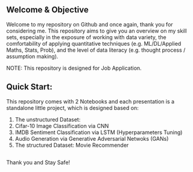 ## Welcome & Objective

Welcome to my repository on Github and once again, thank you for considering me. This repository aims to give you an overview on my skill sets, especially in the exposure of working with data variety, the comfortability of applying quantitative techniques (e.g. ML/DL/Applied Maths, Stats, Prob), and the level of data literacy (e.g. thought process / assumption making).

NOTE: This repository is designed for Job Application.

## Quick Start:

This repository comes with 2 Notebooks and each presentation is a standalone little project, which is designed based on:

1. The unstructured Dataset: 
  1. Cifar-10 Image Classification via CNN
  2. IMDB Sentiment Classification via LSTM (Hyperparameters Tuning)
  3. Audio Generation via Generative Adversarial Netwoks (GANs)
2. The structured Dataset: Movie Recommender


##
Thank you and Stay Safe!
